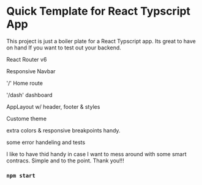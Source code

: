# Quick Template for React Typscript App

This project is just a boiler plate for a React Typscript app. Its great to have on hand If you want to test out your backend.

React Router v6

Responsive Navbar

'/' Home route

'/dash' dashboard

AppLayout w/ header, footer & styles

Custome theme

extra colors & responsive 
breakpoints handy.

some error handeling and tests

I like to have thid handy in case I want to mess around with some smart contracs. Simple and to the point. Thank you!!!

### `npm start`


